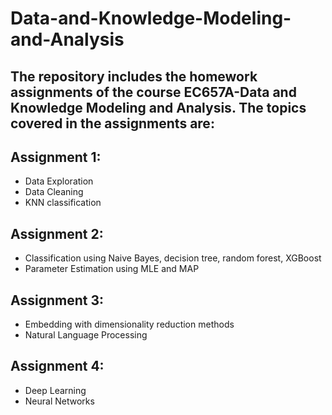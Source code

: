 # Data-and-Knowledge-Modeling-and-Analysis
## The repository includes the homework assignments of the course EC657A-Data and Knowledge Modeling and Analysis. The topics covered in the assignments are:
## Assignment 1: 
* Data Exploration
* Data Cleaning
* KNN classification
## Assignment 2:
* Classification using Naive Bayes, decision tree,
random forest, XGBoost
* Parameter Estimation using MLE and MAP
## Assignment 3: 
* Embedding with dimensionality reduction methods
* Natural Language Processing
## Assignment 4:
* Deep Learning
* Neural Networks
